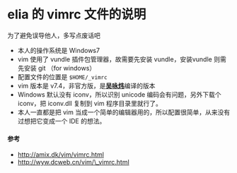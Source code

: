# elia 的 vimrc 文件的说明

为了避免误导他人，多写点废话吧
* 本人的操作系统是 Windows7
* vim 使用了 vundle 插件包管理器，故需要先安装 vundle，安装vundle 则需先安装 git
  （for windows）
* 配置文件的位置是 `$HOME/_vimrc`
* vim 版本是 v7.4，非官方版，是[**吴咏炜**](http://wyw.dcweb.cn/#download)编译的版本
* Windows 默认没有 iconv，所以识别 unicode 编码会有问题，另外下载个 iconv，把 iconv.dll 复制到 vim 程序目录里就行了。
* 本人一直都是把 vim 当成一个简单的编辑器用的，所以配置很简单，从来没有过想把它变成一个 IDE 的想法。

#### 参考

* http://amix.dk/vim/vimrc.html
* http://wyw.dcweb.cn/vim/\_vimrc.html
